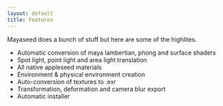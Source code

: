 ```yaml
---
layout: default
title: Features
---
```


Mayaseed does a bunch of stuff but here are some of the highlites. 

+ Automatic conversion of maya lambertian, phong and surface shaders
+ Spot light, point light and area light translation
+ All native appleseed materials
+ Environment & physical environment creation
+ Auto-conversion of textures to .exr
+ Transformation, deformation and camera blur export
+ Automatic installer 
